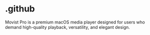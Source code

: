 # .github
Movist Pro is a premium macOS media player designed for users who demand high-quality playback, versatility, and elegant design.
